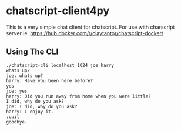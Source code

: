 # chatscript-client4py
This is a very simple chat client for chatscript. For use with charscript
server ie. https://hub.docker.com/r/claytantor/chatscript-docker/

## Using The CLI
```
./chatscript-cli localhost 1024 joe harry
whats up?
joe: whats up?
harry: Have you been here before?
yes
joe: yes
harry: Did you run away from home when you were little?
I did, why do you ask?
joe: I did, why do you ask?
harry: I enjoy it.
:quit
goodbye.
```

